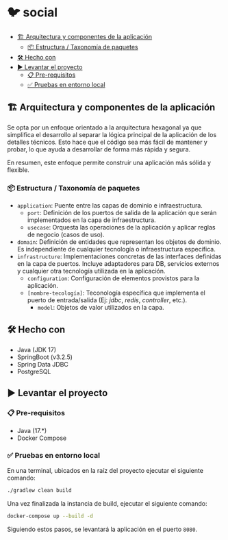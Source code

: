 # 🐦 social

- [🏗️ Arquitectura y componentes de la aplicación](#-arquitectura-y-componentes-de-la-aplicación)
    - [📦 Estructura / Taxonomía de paquetes](#)
- [🛠️ Hecho con](#-hecho-con)
- [▶️ Levantar el proyecto](#)
    - [📋 Pre-requisitos](#)
    - [✅ Pruebas en entorno local](#)

## 🏗️ Arquitectura y componentes de la aplicación

Se opta por un enfoque orientado a la arquitectura hexagonal ya que simplifica el desarrollo al separar la lógica
principal de la aplicación de los detalles técnicos.
Esto hace que el código sea más fácil de mantener y probar, lo que ayuda a desarrollar de forma más rápida y segura.

En resumen, este enfoque permite construir una aplicación más sólida y flexible.

### 📦 Estructura / Taxonomía de paquetes

- `application`: Puente entre las capas de dominio e infraestructura.
    - `port`: Definición de los puertos de salida de la aplicación que serán implementados en la capa de
      infraestructura.
    - `usecase`: Orquesta las operaciones de la aplicación y aplicar reglas de negocio (casos de uso).
- `domain`: Definición de entidades que representan los objetos de dominio. Es independiente de cualquier tecnología o
  infraestructura específica.
- `infrastructure`: Implementaciones concretas de las interfaces definidas en la capa de puertos. Incluye adaptadores
  para DB, servicios externos y cualquier otra tecnología utilizada en la aplicación.
    - `configuration`: Configuración de elementos provistos para la aplicación.
    - `[nombre-tecología]`: Teconología específica que implementa el puerto de entrada/salida (Ej: _jdbc_, _redis_,
      _controller_, etc.).
        - `model`: Objetos de valor utilizados en la capa.

## 🛠️ Hecho con

- Java (JDK 17)
- SpringBoot (v3.2.5)
- Spring Data JDBC
- PostgreSQL

## ▶️ Levantar el proyecto

### 📋 Pre-requisitos

- Java (17.*)
- Docker Compose

### ✅ Pruebas en entorno local

En una terminal, ubicados en la raíz del proyecto ejecutar el siguiente comando:

```bash
./gradlew clean build
```

Una vez finalizada la instancia de build, ejecutar el siguiente comando:

```bash
docker-compose up --build -d
```

Siguiendo estos pasos, se levantará la aplicación en el puerto `8080`.
